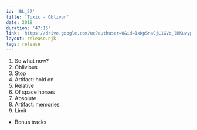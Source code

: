 ```yaml
---
id: 'BL_57'
title: 'Tuxic - Oblivon'
date: 2018
duration: '47:15'
link: 'https://drive.google.com/uc?authuser=0&id=1xKpSnaCjL1GVo_lHKuvyp8F8SQ8gYeqT&export=download'
layout: release.njk
tags: release
---
```


01. So what now?
02. Oblivious
03. Stop
04. Artifact: hold on
05. Relative
06. Of space horses
07. Absolute
08. Artifact: memories
09. Limit
+ Bonus tracks